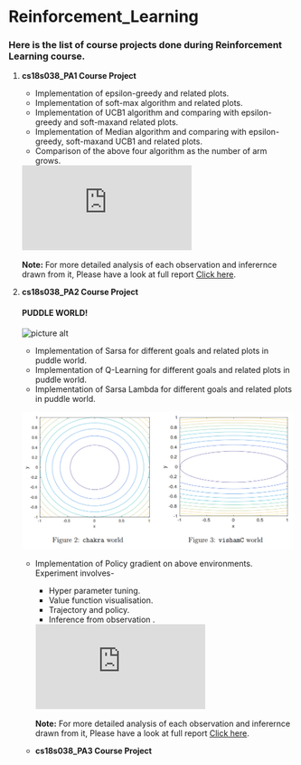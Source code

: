 # Reinforcement_Learning
### Here is the list of course projects done during Reinforcement Learning course. ###
1. <b>cs18s038_PA1 Course Project</b>
    * Implementation of epsilon-greedy and related plots.
    * Implementation of soft-max algorithm and related plots.
    * Implementation of UCB1 algorithm and comparing with epsilon-greedy and soft-maxand related plots.
    * Implementation  of  Median  algorithm  and  comparing  with epsilon-greedy,  soft-maxand UCB1 and related plots.
    * Comparison of the above four algorithm as the number of arm grows.
     <object data="https://github.com/rajanskumarsoni/Reinforcement_Learning/blob/master/cs18s038_PA1/RL_Assignment_1_report.pdf" width="700px" height="700px">
    <embed src="https://github.com/rajanskumarsoni/Reinforcement_Learning/blob/master/cs18s038_PA1/RL_Assignment_1_report.pdf">
   <p><b>Note:</b> For more detailed analysis of each observation and inferernce drawn from it, Please have a look at full report  <a href="https://github.com/rajanskumarsoni/Reinforcement_Learning/blob/master/cs18s038_PA1/RL_Assignment_1_report.pdf">Click here</a>.</p>
    </embed>
   </object>
2. <b>cs18s038_PA2 Course Project</b>
    #### PUDDLE WORLD! ####
    
    
    ![picture alt](https://encrypted-tbn0.gstatic.com/images?q=tbn%3AANd9GcS2CqTEfqQK69yCxDokmQvbhvpemkY7yfAhOA&usqp=CAU "Title is optional")
    
    * Implementation of Sarsa for different goals and related plots in puddle world.
    * Implementation of Q-Learning for different goals and related plots in puddle world.
    * Implementation of Sarsa Lambda for different goals and related plots in puddle world.
    
    
    ![picture alt](https://github.com/rajanskumarsoni/Reinforcement_Learning/blob/master/extras/Screenshot%20from%202020-09-01%2022-08-18.png "Title is optional")
    
    * Implementation of Policy gradient on above environments.
      Experiment involves-
      *  Hyper parameter tuning.
      *  Value function visualisation.
      *  Trajectory and policy.
      *  Inference from observation .
    
      <object data="https://github.com/rajanskumarsoni/Reinforcement_Learning/blob/master/cs18s038_PA2/RL_Assignment_2.pdf" width="700px" height="700px">
    <embed src="https://github.com/rajanskumarsoni/Reinforcement_Learning/blob/master/cs18s038_PA2/RL_Assignment_2.pdf">
   <p><b>Note:</b> For more detailed analysis of each observation and inferernce drawn from it, Please have a look at full report  <a href="https://github.com/rajanskumarsoni/Reinforcement_Learning/blob/master/cs18s038_PA2/RL_Assignment_2.pdf">Click here</a>.</p>
    </embed>
   </object>
 
 3. <b>cs18s038_PA3 Course Project</b>
    
    
    
    
